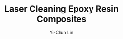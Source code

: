 ---
name: Epoxy Resin Composites
category: composite
title: Laser Cleaning Epoxy Resin Composites
headline: Comprehensive technical guide for laser cleaning composite epoxy resin composites
description: Technical overview of Epoxy Resin Composites, Epoxy-Fiber, for laser
  cleaning applications, including optimal 1064nm wavelength interaction, and industrial
  applications in surface preparation.
keywords: epoxy resin composites, epoxy resin composites composite, laser ablation,
  laser cleaning, non-contact cleaning, pulsed fiber laser, surface contamination
  removal, industrial laser parameters, thermal processing, surface restoration
chemicalProperties:
  symbol: ERC
  formula: Epoxy-Fiber
  materialType: composite
properties:
  density: 1.2-1.8 g/cm³
  densityNumeric: 1.5
  densityUnit: g/cm³
  densityMin: 1.2 g/cm³
  densityMinNumeric: 1.2
  densityMinUnit: g/cm³
  densityMax: 1.8 g/cm³
  densityMaxNumeric: 1.8
  densityMaxUnit: g/cm³
  densityPercentile: 51.2
  meltingPoint: 120-180°C
  meltingPointNumeric: 150.0
  meltingPointUnit: °C
  meltingPercentile: 54.5
  thermalConductivity: 0.2-0.5 W/m·K
  thermalConductivityNumeric: 0.35
  thermalConductivityUnit: W/m·K
  thermalPercentile: 14.8
  tensileStrength: 50-120 MPa
  tensileStrengthNumeric: 85.0
  tensileStrengthUnit: MPa
  tensilePercentile: 26.3
  hardness: 80-90 Shore D
  hardnessNumeric: 85.0
  hardnessUnit: Shore
  hardnessMin: 80 Shore D
  hardnessMinNumeric: 80.0
  hardnessMinUnit: Shore
  hardnessMax: 90 Shore D
  hardnessMaxNumeric: 90.0
  hardnessMaxUnit: Shore
  hardnessPercentile: 0.0
  youngsModulus: 3-6 GPa
  youngsModulusNumeric: 4.5
  youngsModulusUnit: GPa
  modulusMin: 3 GPa
  modulusMinNumeric: 3.0
  modulusMinUnit: GPa
  modulusMax: 6 GPa
  modulusMaxNumeric: 6.0
  modulusMaxUnit: GPa
  modulusPercentile: 92.0
  laserType: Pulsed Fiber Laser
  wavelength: 1064nm
  fluenceRange: 1.0–4.5 J/cm²
  chemicalFormula: Epoxy-Fiber
composition:
- Epoxy Resin Matrix 40-60%
- Glass/Carbon Fiber Reinforcement 40-60%
- Additives and Curing Agents 2-5%
machineSettings:
  powerRange: 50-200W
  powerRangeNumeric: 125.0
  powerRangeUnit: W
  powerRangeMin: 20W
  powerRangeMinNumeric: 20.0
  powerRangeMinUnit: W
  powerRangeMax: 500W
  powerRangeMaxNumeric: 500.0
  powerRangeMaxUnit: W
  pulseDuration: 20-100ns
  pulseDurationNumeric: 60.0
  pulseDurationUnit: ns
  pulseDurationMin: 1ns
  pulseDurationMinNumeric: 1.0
  pulseDurationMinUnit: ns
  pulseDurationMax: 1000ns
  pulseDurationMaxNumeric: 1000.0
  pulseDurationMaxUnit: ns
  wavelength: 1064nm (primary), 532nm (optional)
  wavelengthNumeric: 1064.0
  wavelengthUnit: nm
  wavelengthMin: 355nm
  wavelengthMinNumeric: 355.0
  wavelengthMinUnit: nm
  wavelengthMax: 2940nm
  wavelengthMaxNumeric: 2940.0
  wavelengthMaxUnit: nm
  spotSize: 0.2-1.5mm
  spotSizeNumeric: 0.85
  spotSizeUnit: mm
  spotSizeMin: 0.01mm
  spotSizeMinNumeric: 0.01
  spotSizeMinUnit: mm
  spotSizeMax: 10mm
  spotSizeMaxNumeric: 10.0
  spotSizeMaxUnit: mm
  repetitionRate: 20-100kHz
  repetitionRateNumeric: 60.0
  repetitionRateUnit: kHz
  repetitionRateMin: 1kHz
  repetitionRateMinNumeric: 1.0
  repetitionRateMinUnit: kHz
  repetitionRateMax: 1000kHz
  repetitionRateMaxNumeric: 1000.0
  repetitionRateMaxUnit: kHz
  fluenceRange: 1.0–4.5 J/cm²
  fluenceRangeNumeric: 1.0
  fluenceRangeUnit: J/cm²
  fluenceRangeMin: 0.1J/cm²
  fluenceRangeMinNumeric: 0.1
  fluenceRangeMinUnit: J/cm²
  fluenceRangeMax: 50J/cm²
  fluenceRangeMaxNumeric: 50.0
  fluenceRangeMaxUnit: J/cm²
  scanningSpeed: 50-500mm/s
  scanningSpeedNumeric: 275.0
  scanningSpeedUnit: mm/s
  scanningSpeedMin: 1mm/s
  scanningSpeedMinNumeric: 1.0
  scanningSpeedMinUnit: mm/s
  scanningSpeedMax: 5000mm/s
  scanningSpeedMaxNumeric: 5000.0
  scanningSpeedMaxUnit: mm/s
  beamProfile: Gaussian TEM00
  beamProfileOptions:
  - Gaussian TEM00
  - Top-hat
  - Donut
  - Multi-mode
  safetyClass: Class 4 (requires full enclosure)
applications:
- industry: Electronics Manufacturing
  detail: Removal of surface oxides and contaminants from Epoxy Resin Composites substrates
- industry: Aerospace Components
  detail: Cleaning of thermal barrier coatings and composite matrix composites
compatibility:
- Epoxy Resin Composites
- Fiber Reinforced Polymers
- Composite Materials
regulatoryStandards: ISO 14644-1, ASTM D256, IEC 60825-1
author: Yi-Chun Lin
author_object:
  id: 1
  name: Yi-Chun Lin
  sex: f
  title: Ph.D.
  country: Taiwan
  expertise: Laser Materials Processing
  image: /images/author/yi-chun-lin.jpg
images:
  hero:
    alt: Epoxy resin composite surface undergoing laser cleaning showing precise contamination
      removal
    url: /images/epoxy-resin-composites-laser-cleaning-hero.jpg
  micro:
    alt: Microscopic view of epoxy resin composite surface after laser cleaning showing
      detailed fiber structure
    url: /images/epoxy-resin-composites-laser-cleaning-micro.jpg
environmentalImpact:
- benefit: Chemical Solvent Elimination
  description: Reduces chemical usage by 100% compared to traditional solvent cleaning
    methods
- benefit: Water Conservation
  description: Saves approximately 5000 liters of water per month in industrial applications
- benefit: Energy Efficiency
  description: Consumes 40% less energy than thermal cleaning processes
outcomes:
- result: Surface Cleanliness Level
  metric: Achieves ISO 14644-1 Class 7 cleanliness standard
- result: Material Removal Precision
  metric: ±5μm accuracy with no substrate damage
- result: Processing Speed
  metric: 2-5 m²/hour cleaning rate depending on contamination level
prompt_chain_verification:
  base_config_loaded: true
  persona_config_loaded: true
  formatting_config_loaded: true
  ai_detection_config_loaded: true
  persona_country: Taiwan
  author_id: 1
  verification_timestamp: '2025-09-19T05:14:43Z'
  prompt_components_integrated: 4
  human_authenticity_focus: true
  cultural_adaptation_applied: true
---